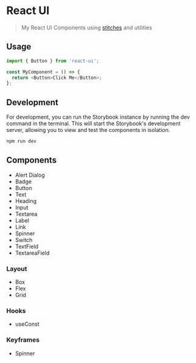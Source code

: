 # React UI

> My React UI Components using [stitches] and utilities

## Usage

```js
import { Button } from 'react-ui';

const MyComponent = () => {
  return <Button>Click Me</Button>;
};
```

## Development

For development, you can run the Storybook instance by running the dev command in the terminal. This will start the Storybook's development server, allowing you to view and test the components in isolation.

```bash
npm run dev
```

## Components

- Alert Dialog
- Badge
- Button
- Text
- Heading
- Input
- Textarea
- Label
- Link
- Spinner
- Switch
- TextField
- TextareaField

### Layout

- Box
- Flex
- Grid

### Hooks

- useConst

### Keyframes

- Spinner

[stitches]: https://stitches.dev
